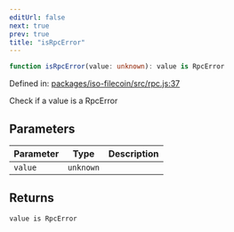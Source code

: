 ```yaml
---
editUrl: false
next: true
prev: true
title: "isRpcError"
---
```


```ts
function isRpcError(value: unknown): value is RpcError
```

Defined in: [packages/iso-filecoin/src/rpc.js:37](https://github.com/hugomrdias/filecoin/blob/785c3411e0df74cabd3b2718e9d4a52c466ba914/packages/iso-filecoin/src/rpc.js#L37)

Check if a value is a RpcError

## Parameters

| Parameter | Type | Description |
| ------ | ------ | ------ |
| `value` | `unknown` |  |

## Returns

`value is RpcError`
